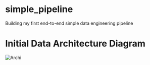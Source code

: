 # simple_pipeline
Building my first end-to-end simple data engineering pipeline

# Initial Data Architecture Diagram
![Archi](https://github.com/haojunsng/simple_pipeline/blob/main/archi.jpg?raw=true)
